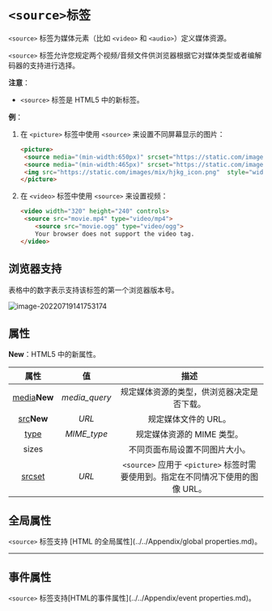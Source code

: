 # `<source>标签`

`<source>` 标签为媒体元素（比如 `<video>` 和 `<audio>`）定义媒体资源。

`<source>` 标签允许您规定两个视频/音频文件供浏览器根据它对媒体类型或者编解码器的支持进行选择。

**注意**：

- `<source>` 标签是 HTML5 中的新标签。

**例**：

1. 在 `<picture>` 标签中使用 `<source>` 来设置不同屏幕显示的图片：

   ```html
   <picture>  
   	<source media="(min-width:650px)" srcset="https://static.com/images/runoob-logo.png">  
   	<source media="(min-width:465px)" srcset="https://static.com/images/code-icon-script.png">  
   	<img src="https://static.com/images/mix/hjkg_icon.png"  style="width:auto;"> 
   </picture>
   ```

2. 在 `<video>` 标签中使用 `<source>` 来设置视频：

   ```html
   <video width="320" height="240" controls>   
   	<source src="movie.mp4" type="video/mp4">  
       <source src="movie.ogg" type="video/ogg">   
       Your browser does not support the video tag. 
   </video>
   ```

## 浏览器支持

表格中的数字表示支持该标签的第一个浏览器版本号。

![image-20220719141753174](D:/Data/typora/photo/image-20220719141753174.png)

## 属性

**New**：HTML5 中的新属性。

|              属性               |      值       |                             描述                             |
| :-----------------------------: | :-----------: | :----------------------------------------------------------: |
| [media](source_media.md)**New** | *media_query* |          规定媒体资源的类型，供浏览器决定是否下载。          |
|   [src](source_src.md)**New**   |     *URL*     |                     规定媒体文件的 URL。                     |
|     [type](source_type.md)      |  *MIME_type*  |                  规定媒体资源的 MIME 类型。                  |
|              sizes              |               |                不同页面布局设置不同图片大小。                |
|   [srcset](source_srcset.md)    |     *URL*     | `<source>` 应用于 `<picture>` 标签时需要使用到。指定在不同情况下使用的图像 URL。 |

## 全局属性

`<source>` 标签支持 [HTML 的全局属性](../../Appendix/global properties.md)。

------

## 事件属性

`<source>` 标签支持[HTML的事件属性](../../Appendix/event properties.md)。
